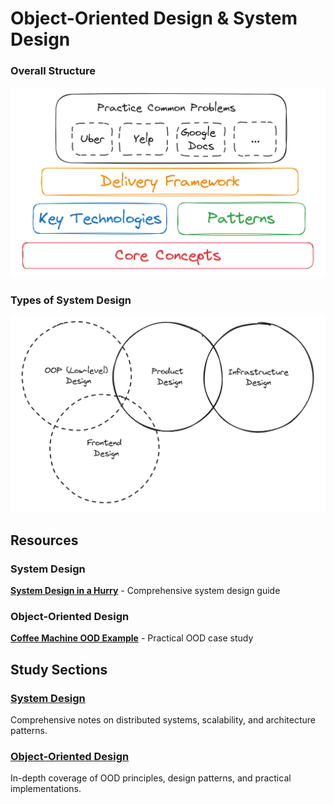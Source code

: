 # Object-Oriented Design & System Design

### Overall Structure
![Overall Structure](image-1.png)

### Types of System Design
![Types of System Design](image.png)

## Resources

### System Design


**[System Design in a Hurry](https://www.hellointerview.com/learn/system-design/in-a-hurry/introduction)** - Comprehensive system design guide

### Object-Oriented Design
**[Coffee Machine OOD Example](https://www.cs.unibo.it/~cianca/wwwpages/ids/esempi/coffee.pdf)** - Practical OOD case study

## Study Sections
### [System Design](./system-design/)
Comprehensive notes on distributed systems, scalability, and architecture patterns.

### [Object-Oriented Design](./object-oriented-design/)
In-depth coverage of OOD principles, design patterns, and practical implementations.
